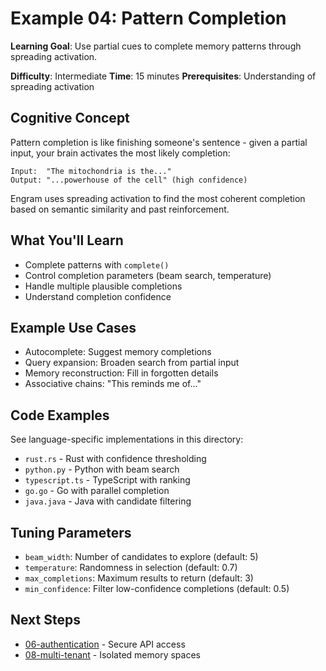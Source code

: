 # Example 04: Pattern Completion

**Learning Goal**: Use partial cues to complete memory patterns through spreading activation.

**Difficulty**: Intermediate
**Time**: 15 minutes
**Prerequisites**: Understanding of spreading activation

## Cognitive Concept

Pattern completion is like finishing someone's sentence - given a partial input, your brain activates the most likely completion:

```
Input:  "The mitochondria is the..."
Output: "...powerhouse of the cell" (high confidence)
```

Engram uses spreading activation to find the most coherent completion based on semantic similarity and past reinforcement.

## What You'll Learn

- Complete patterns with `complete()`
- Control completion parameters (beam search, temperature)
- Handle multiple plausible completions
- Understand completion confidence

## Example Use Cases

- Autocomplete: Suggest memory completions
- Query expansion: Broaden search from partial input
- Memory reconstruction: Fill in forgotten details
- Associative chains: "This reminds me of..."

## Code Examples

See language-specific implementations in this directory:

- `rust.rs` - Rust with confidence thresholding
- `python.py` - Python with beam search
- `typescript.ts` - TypeScript with ranking
- `go.go` - Go with parallel completion
- `java.java` - Java with candidate filtering

## Tuning Parameters

- `beam_width`: Number of candidates to explore (default: 5)
- `temperature`: Randomness in selection (default: 0.7)
- `max_completions`: Maximum results to return (default: 3)
- `min_confidence`: Filter low-confidence completions (default: 0.5)

## Next Steps

- [06-authentication](../06-authentication/) - Secure API access
- [08-multi-tenant](../08-multi-tenant/) - Isolated memory spaces
